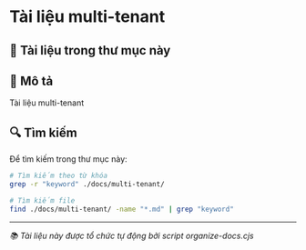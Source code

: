 # Tài liệu multi-tenant

## 📁 Tài liệu trong thư mục này

## 📝 Mô tả

Tài liệu multi-tenant

## 🔍 Tìm kiếm

Để tìm kiếm trong thư mục này:

```bash
# Tìm kiếm theo từ khóa
grep -r "keyword" ./docs/multi-tenant/

# Tìm kiếm file
find ./docs/multi-tenant/ -name "*.md" | grep "keyword"
```

---

_📚 Tài liệu này được tổ chức tự động bởi script organize-docs.cjs_
